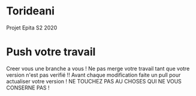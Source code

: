 # Torideani
Projet Epita S2 2020

# Push votre travail
Creer vous une branche a vous ! 
Ne pas merge votre travail tant que votre version n'est pas 
verifié !! 
Avant chaque modification faite un pull pour actualiser votre 
version !
NE TOUCHEZ PAS AU CHOSES QUI NE VOUS CONSERNE PAS ! 


